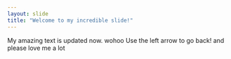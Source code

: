 ```yaml
---
layout: slide
title: "Welcome to my incredible slide!"
---
```

My amazing text is updated now. wohoo
Use the left arrow to go back!
and please love me a lot 
